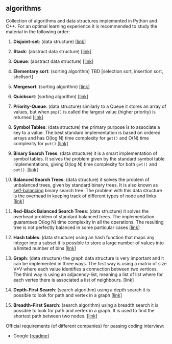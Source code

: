 
algorithms
-----------

Collection of algorithms and data structures implemented in Python and C++. For an optimal learning experience it is recommended to study the material in the following order:

1. **Disjoint-set**: (data structure) [[link]](./disjoint-set)

2. **Stack**: (abstract data structure) [[link]](./stack)

3. **Queue**: (abstract data structure) [[link]](./queue)

4. **Elementary sort**: (sorting algorithm) TBD [selection sort, insertion sort, shellsort]

5. **Mergesort**: (sorting algorithm) [[link]](./mergesort)

6. **Quicksort**: (sorting algorithm) [[link]](./quicksort)

7. **Priority-Queue**: (data structure) similarly to a Queue it stores an array of values, but when `pop()` is called the largest value (higher priority) is returned [[link]](./priority-queue)

8. **Symbol Tables**: (data structure) the primary purpose is to associate a key to a value. The best standard implementation is based on ordered arrays and has O(log N) time complexity for `get()` and O(N) time complexity for `put()` [[link]](./symbol-tables)

9. **Binary Search Trees**: (data structure) it is a smart implementation of symbol tables. It solves the problem given by the standard symbol table implementations, giving O(log N) time complexity for both `get()` and `put()`. [[link]](./binary-search-trees)

10. **Balanced Search Trees**: (data structure) it solves the problem of unbalanced trees, given by standard binary trees. It is also known as [self-balancing](https://en.wikipedia.org/wiki/Self-balancing_binary_search_tree) binary search tree. The problem with this data structure is the overhead in keeping track of different types of node and links [[link]](./balanced-search-trees)

11. **Red-Black Balanced Search Trees**: (data structure) it solves the overhead problem of standard balanced trees. The implementation guarantees O(log N) time complexity in all the operations. The resulting tree is not perfectly balanced in some particular cases [[link]](./red-black-balanced-search-trees)

12. **Hash tables**: (data structure) using an hash function that maps any integer into a subset it is possible to store a large number of values into a limited number of bins [[link]](./hash-functions)

13. **Graph**: (data structure) the graph data structure is very important and it can be implemented in three ways. The first way is using a matrix of size V*V where each value identifies a connection between two vertices. The third way is using an adjacency-list, meaning a list of list where for each vertex there is associated a list of neighbours. [link]

14. **Depth-First Search**: (search algorithm) using a depth search it is possible to look for path and vertex in a graph [[link]](./dept-first-search)

15. **Breadth-First Search**: (search algorithm) using a breadth search it is possible to look for path and vertex in a graph. It is used to find the shortest path between two nodes. [[link]](./dept-first-search)



Official requirements (of different companies) for passing coding interview:

- Google [[readme]](./interview/google.md)
